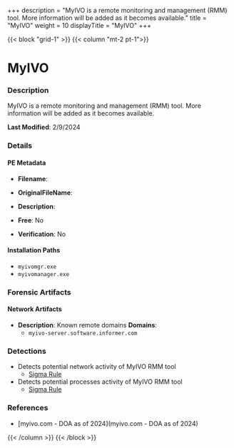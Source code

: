 +++
description = "MyIVO is a remote monitoring and management (RMM) tool. More information will be added as it becomes available."
title = "MyIVO"
weight = 10
displayTitle = "MyIVO"
+++


{{< block "grid-1" >}}
{{< column "mt-2 pt-1">}}

# MyIVO


### Description

MyIVO is a remote monitoring and management (RMM) tool. More information will be added as it becomes available.



**Last Modified**: 2/9/2024

### Details


#### PE Metadata
- **Filename**: 
- **OriginalFileName**: 
- **Description**: 


- **Free**: No

- **Verification**: No




#### Installation Paths
- `myivomgr.exe`
- `myivomanager.exe`

### Forensic Artifacts




#### Network Artifacts
- **Description**: Known remote domains  **Domains**:
    - `myivo-server.software.informer.com`


### Detections
- Detects potential network activity of MyIVO RMM tool
  - [Sigma Rule](https://github.com/magicsword-io/LOLRMM/blob/main/detections/sigma/myivo_network_sigma.yml)
- Detects potential processes activity of MyIVO RMM tool
  - [Sigma Rule](https://github.com/magicsword-io/LOLRMM/blob/main/detections/sigma/myivo_processes_sigma.yml)

### References
- [myivo.com - DOA as of 2024](myivo.com - DOA as of 2024)



{{< /column >}}
{{< /block >}}
